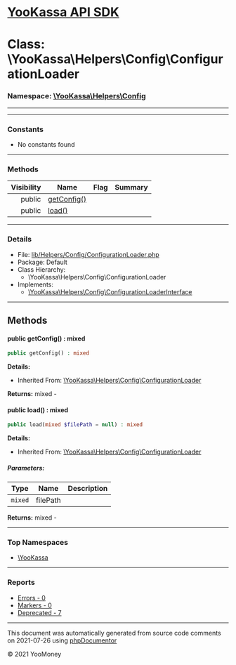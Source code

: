 # [YooKassa API SDK](../home.md)

# Class: \YooKassa\Helpers\Config\ConfigurationLoader
### Namespace: [\YooKassa\Helpers\Config](../namespaces/yookassa-helpers-config.md)
---
---
### Constants
* No constants found
---
### Methods
| Visibility | Name | Flag | Summary |
| ----------:| ---- | ---- | ------- |
| public | [getConfig()](../classes/YooKassa-Helpers-Config-ConfigurationLoader.md#method_getConfig) |  |  |
| public | [load()](../classes/YooKassa-Helpers-Config-ConfigurationLoader.md#method_load) |  |  |
---
### Details
* File: [lib/Helpers/Config/ConfigurationLoader.php](../../lib/Helpers/Config/ConfigurationLoader.php)
* Package: Default
* Class Hierarchy:
  * \YooKassa\Helpers\Config\ConfigurationLoader
* Implements:
  * [\YooKassa\Helpers\Config\ConfigurationLoaderInterface](../classes/YooKassa-Helpers-Config-ConfigurationLoaderInterface.md)

---
## Methods
<a name="method_getConfig" class="anchor"></a>
#### public getConfig() : mixed

```php
public getConfig() : mixed
```

**Details:**
* Inherited From: [\YooKassa\Helpers\Config\ConfigurationLoader](../classes/YooKassa-Helpers-Config-ConfigurationLoader.md)

**Returns:** mixed - 


<a name="method_load" class="anchor"></a>
#### public load() : mixed

```php
public load(mixed $filePath = null) : mixed
```

**Details:**
* Inherited From: [\YooKassa\Helpers\Config\ConfigurationLoader](../classes/YooKassa-Helpers-Config-ConfigurationLoader.md)
##### Parameters:
| Type | Name | Description |
| ---- | ---- | ----------- |
| <code lang="php">mixed</code> | filePath  |  |

**Returns:** mixed - 



---

### Top Namespaces

* [\YooKassa](../namespaces/yookassa.md)

---

### Reports
* [Errors - 0](../reports/errors.md)
* [Markers - 0](../reports/markers.md)
* [Deprecated - 7](../reports/deprecated.md)

---

This document was automatically generated from source code comments on 2021-07-26 using [phpDocumentor](http://www.phpdoc.org/)

&copy; 2021 YooMoney